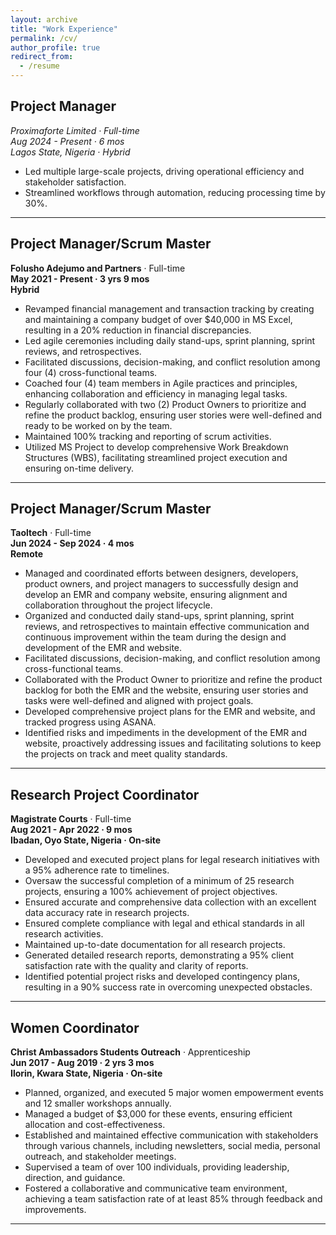 ```yaml
---
layout: archive
title: "Work Experience"
permalink: /cv/
author_profile: true
redirect_from:
  - /resume
---
```


<!-- ## **Work Experience**   -->

## **Project Manager**  
<address>
  Proximaforte Limited · Full-time<br /> Aug 2024 - Present · 6 mos<br /> Lagos State, Nigeria · Hybrid 
</address>  

- Led multiple large-scale projects, driving operational efficiency and stakeholder satisfaction.  
- Streamlined workflows through automation, reducing processing time by 30%.  

---

## Project Manager/Scrum Master  
**Folusho Adejumo and Partners** · Full-time  
**May 2021 - Present · 3 yrs 9 mos**  
**Hybrid**  

- Revamped financial management and transaction tracking by creating and maintaining a company budget of over $40,000 in MS Excel, resulting in a 20% reduction in financial discrepancies.  
- Led agile ceremonies including daily stand-ups, sprint planning, sprint reviews, and retrospectives.  
- Facilitated discussions, decision-making, and conflict resolution among four (4) cross-functional teams.  
- Coached four (4) team members in Agile practices and principles, enhancing collaboration and efficiency in managing legal tasks.  
- Regularly collaborated with two (2) Product Owners to prioritize and refine the product backlog, ensuring user stories were well-defined and ready to be worked on by the team.  
- Maintained 100% tracking and reporting of scrum activities.  
- Utilized MS Project to develop comprehensive Work Breakdown Structures (WBS), facilitating streamlined project execution and ensuring on-time delivery.  

---

## Project Manager/Scrum Master  
**Taoltech** · Full-time  
**Jun 2024 - Sep 2024 · 4 mos**  
**Remote**  

- Managed and coordinated efforts between designers, developers, product owners, and project managers to successfully design and develop an EMR and company website, ensuring alignment and collaboration throughout the project lifecycle.  
- Organized and conducted daily stand-ups, sprint planning, sprint reviews, and retrospectives to maintain effective communication and continuous improvement within the team during the design and development of the EMR and website.  
- Facilitated discussions, decision-making, and conflict resolution among cross-functional teams.  
- Collaborated with the Product Owner to prioritize and refine the product backlog for both the EMR and the website, ensuring user stories and tasks were well-defined and aligned with project goals.  
- Developed comprehensive project plans for the EMR and website, and tracked progress using ASANA.  
- Identified risks and impediments in the development of the EMR and website, proactively addressing issues and facilitating solutions to keep the projects on track and meet quality standards.  

---

## Research Project Coordinator  

**Magistrate Courts** · Full-time  
**Aug 2021 - Apr 2022 · 9 mos**  
**Ibadan, Oyo State, Nigeria · On-site**  

- Developed and executed project plans for legal research initiatives with a 95% adherence rate to timelines.  
- Oversaw the successful completion of a minimum of 25 research projects, ensuring a 100% achievement of project objectives.  
- Ensured accurate and comprehensive data collection with an excellent data accuracy rate in research projects.  
- Ensured complete compliance with legal and ethical standards in all research activities.  
- Maintained up-to-date documentation for all research projects.  
- Generated detailed research reports, demonstrating a 95% client satisfaction rate with the quality and clarity of reports.  
- Identified potential project risks and developed contingency plans, resulting in a 90% success rate in overcoming unexpected obstacles. 

---

## Women Coordinator  
**Christ Ambassadors Students Outreach** · Apprenticeship  
**Jun 2017 - Aug 2019 · 2 yrs 3 mos**  
**Ilorin, Kwara State, Nigeria · On-site**  

- Planned, organized, and executed 5 major women empowerment events and 12 smaller workshops annually.  
- Managed a budget of $3,000 for these events, ensuring efficient allocation and cost-effectiveness.  
- Established and maintained effective communication with stakeholders through various channels, including newsletters, social media, personal outreach, and stakeholder meetings.  
- Supervised a team of over 100 individuals, providing leadership, direction, and guidance.  
- Fostered a collaborative and communicative team environment, achieving a team satisfaction rate of at least 85% through feedback and improvements.

---
<!-- 
## **Projects**  

### **1. State-Wide Data Collection Initiative**  
**Client:** Government Entity | **Role:** Operations and Project Manager | **Value:** $3 Million  

- Directed a 300-member team to register over 1.2 million residents across 16 LGAs.  
- Supervised deployment and maintenance of 300 data-capturing devices.  
- Conducted compliance training, ensuring adherence to data protection standards.  

**Impact:** Delivered accurate, comprehensive data on schedule, enabling effective decision-making.  

---

### **2. Automated Payroll Solution Implementation**  
**Client:** Public Sector Organization | **Role:** Operations and Project Manager  

- Managed cross-functional technical teams to architect a centralized payroll system.  
- Reduced payroll processing time by 30% with automation and delivered real-time financial reports.  

**Impact:** Achieved 100% payroll disbursement success, bolstering trust and compliance.  

---

### **3. Secure Payment Gateway Development**  
**Client:** Fintech Organization | **Role:** Scrum Master  

- Facilitated Agile ceremonies for developing a secure payment gateway with fraud detection and multi-currency support.  
- Collaborated with international partners for seamless third-party integrations.  

**Impact:** Enabled global financial accessibility through a robust payment platform.  

---

### **4. Mobile Banking App Development**  
**Client:** Digital Banking Platform | **Role:** Scrum Master  

- Led a cross-functional team to design and develop a mobile app featuring real-time account monitoring, bill payments, and transaction history.  

**Impact:** Enhanced user engagement and digital adoption among customers.  

---

### **5. Data Collection App & Website Development**  
**Client:** Technology Service Provider | **Role:** Project Manager  

- Spearheaded the development of a secure data collection app and a corporate website to support large-scale initiatives.  

**Impact:** Reduced data collection cycle times by 20% through automated workflows.  

---

### **6. Electronic Medical Records (EMR) System**  
**Client:** Healthcare Provider | **Role:** Scrum Master/Project Manager  

- Guided the development of an EMR system that improved operational efficiency and patient care.  

**Impact:** Streamlined record management, reducing retrieval times by 20%.  

---

### **7. Legal and Operational Projects**  
**Client:** Legal Consultancy | **Role:** Agile Project Manager  

- Optimized inventory tracking, vendor management, and compliance for high-value acquisitions.  

**Impact:** Improved operational efficiency by 15% and reduced billing discrepancies by 20%.   -->